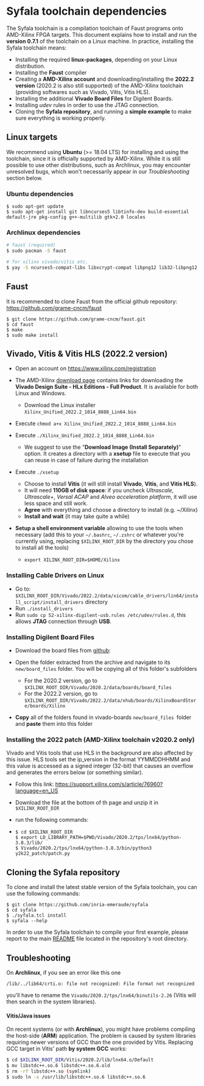 # Syfala toolchain dependencies

The Syfala toolchain is a compilation toolchain of Faust programs onto AMD-Xilinx FPGA targets. This document explains how to install and run the **version 0.7.1** of the toolchain  on a Linux machine. In practice, installing the Syfala toolchain means:

- Installing the required **linux-packages**, depending on your Linux distribution.
- Installing the **Faust** compiler
- Creating a **AMD-Xilinx account** and downloading/installing the **2022.2 version** (2020.2 is also still supported) of the AMD-Xilinx toolchain (providing softwares such as Vivado, Vitis, Vitis HLS).
- Installing the additional **Vivado Board Files** for Digilent Boards.
- Installing *udev* rules in order to use the JTAG connection.
- Cloning the **Syfala repository**, and running a **simple example** to make sure everything is working properly.

## Linux targets

We recommend using **Ubuntu** (>= 18.04 LTS) for installing and using the toolchain, since it is officially supported by AMD-Xilinx. While it is still possible to use other distributions, such as Archlinux, you may encounter unresolved bugs, which won't necessarily appear in our *Troubleshooting* section below. 

### Ubuntu dependencies

```shell
$ sudo apt-get update 
$ sudo apt-get install git libncurses5 libtinfo-dev build-essential default-jre pkg-config g++-multilib gtk+2.0 locales
```

### Archlinux dependencies

```bash
# faust (required)
$ sudo pacman -S faust

# for xilinx vivado/vitis etc.
$ yay -S ncurses5-compat-libs libxcrypt-compat libpng12 lib32-libpng12 xorg-xlsclients gtk2
```

## Faust

It is recommended to clone Faust from the official github repository: https://github.com/grame-cncm/faust

```shell
$ git clone https://github.com/grame-cncm/faust.git 
$ cd faust
$ make
$ sudo make install
```

## Vivado, Vitis & Vitis HLS (2022.2 version)

- Open an account on https://www.xilinx.com/registration
- The AMD-Xilinx [download page](https://www.xilinx.com/support/download.html) contains links for downloading the **Vivado Design Suite - HLx Editions - Full Product**. It is available for both Linux and Windows. 
  - Download the Linux installer `Xilinx_Unified_2022.2_1014_8888_Lin64.bin`

- Execute `chmod a+x Xilinx_Unified_2022.2_1014_8888_Lin64.bin`

- Execute `./Xilinx_Unified_2022.2_1014_8888_Lin64.bin`

  - We suggest to use the "**Download Image (Install Separately)**" option. It creates a directory with a **xsetup** file to execute that you can reuse in case of failure during the installation

- Execute `./xsetup`

  -  Choose to install **Vitis** (it will still install **Vivado**, **Vitis**, and **Vitis HLS**). 
  - It will need **110GB of disk space**: if you uncheck *Ultrascale*, *Ultrascale+*, *Versal ACAP* and *Alveo acceleration platform*, it will use less space and still work.
  - **Agree** with everything and choose a directory to install (e.g. ~/Xilinx)
  - **Install and wait** (it may take quite a while)

- **Setup a shell environment variable** allowing to use the tools when necessary (add this to your `~/.bashrc`, `~/.zshrc` or whatever you're currently using, replacing `$XILINX_ROOT_DIR` by the directory you chose to install all the tools)

  - ```shell
    export XILINX_ROOT_DIR=$HOME/Xilinx
    ```

### Installing Cable Drivers on Linux

-  Go to: `$XILINX_ROOT_DIR/Vivado/2022.2/data/xicom/cable_drivers/lin64/install_script/install_drivers` directory
- Run `./install_drivers`
- Run `sudo cp 52-xilinx-digilent-usb.rules /etc/udev/rules.d`, this allows **JTAG** connection through **USB**.

### Installing Digilent Board Files

- Download the board files from [github](https://github.com/Digilent/vivado-boards/archive/master.zip?_ga=2.76732885.1953828090.1655988025-1125947215.1655988024):
- Open the folder extracted from the archive and navigate to its `new/board_files` folder. You will be copying all of this folder's subfolders
  - For the 2020.2 version, go to `$XILINX_ROOT_DIR/Vivado/2020.2/data/boards/board_files`
  - For the 2022.2 version, go to `$XILINX_ROOT_DIR/Vivado/2022.2/data/xhub/boards/XilinxBoardStore/boards/Xilinx`

- **Copy** all of the folders found in vivado-boards `new/board_files `folder and **paste** them into this folder

### Installing the 2022 patch (AMD-Xilinx toolchain v2020.2 only)

Vivado and Vitis tools that use HLS in the background are also affected by this issue. HLS tools set the ip_version in the format YYMMDDHHMM and this value is accessed as a signed integer (32-bit) that causes an overflow and generates the errors below (or something similar).

- Follow this link: https://support.xilinx.com/s/article/76960?language=en_US

- Download the file at the bottom of th page and unzip it in `$XILINX_ROOT_DIR`

- run the following commands: 

- ```shell
  $ cd $XILINX_ROOT_DIR
  $ export LD_LIBRARY_PATH=$PWD/Vivado/2020.2/tps/lnx64/python-3.8.3/lib/
  $ Vivado/2020.2/tps/lnx64/python-3.8.3/bin/python3 y2k22_patch/patch.py
  ```

## Cloning the Syfala repository

To clone and install the latest stable version of the Syfala toolchain, you can use the following commands:

```shell
$ git clone https://github.com/inria-emeraude/syfala 
$ cd syfala
$ ./syfala.tcl install
$ syfala --help
```

In order to use the Syfala toolchain to compile your first example, please report to the main [README](https://github.com/inria-emeraude/syfala/blob/main/README.md) file located in the repository's root directory.

## Troubleshooting

On **Archlinux**, if you see an error like this one 

```
/lib/../lib64/crti.o: file not recognized: File format not recognized
```

you'll have to rename the `Vivado/2020.2/tps/lnx64/binutils-2.26` (Vitis will then search in the system libraries).

#### Vitis/Java issues

On recent systems (or with **Archlinux**), you might have problems compiling the host-side (**ARM**) application. The problem is caused by system libraries requiring newer versions of GCC than the one provided by Vitis. Replacing GCC target in Vitis' path **by system GCC** works:

```bash
$ cd $XILINX_ROOT_DIR/Vitis/2020.2/lib/lnx64.o/Default
$ mv libstdc++.so.6 libstdc++.so.6.old
$ rm -rf libstdc++.so (symlink)
$ sudo ln -s /usr/lib/libstdc++.so.6 libstdc++.so.6
```
